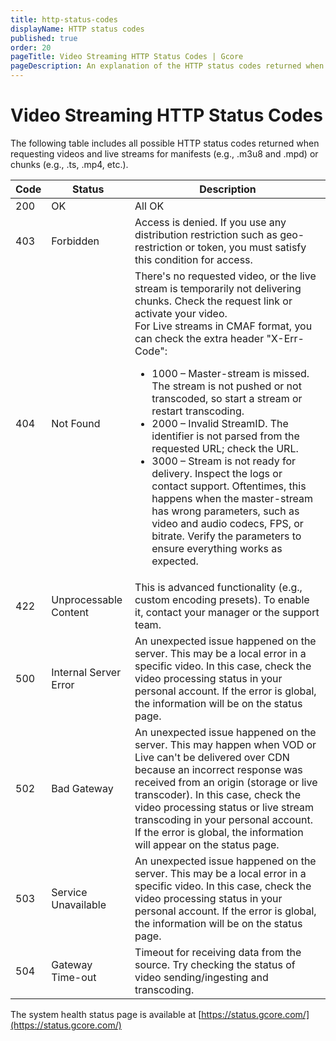 ```yaml
---
title: http-status-codes
displayName: HTTP status codes
published: true
order: 20
pageTitle: Video Streaming HTTP Status Codes | Gcore
pageDescription: An explanation of the HTTP status codes returned when requesting videos and live streams for manifests or chunks.
---
```


# Video Streaming HTTP Status Codes

The following table includes all possible HTTP status codes returned when requesting videos and live streams for manifests (e.g., .m3u8 and .mpd) or chunks (e.g., .ts, .mp4, etc.).

<table>
<thead>
  <th>Code</th><th>Status</th><th>Description</th>
</thead>
<tbody>
  <tr>
    <td>200</td>
    <td>OK</td>
    <td>All OK</td>
  </tr>
  <tr>
    <td>403</td>
    <td>Forbidden</td>
    <td>Access is denied. If you use any distribution restriction such as geo-restriction or token, you must satisfy this condition for access.</td>
  </tr>
  <tr>
    <td>404</td>
    <td>Not Found</td>
    <td>There's no requested video, or the live stream is temporarily not delivering chunks. Check the request link or activate your video.<br/>For Live streams in CMAF format, you can check the extra header "X-Err-Code":<ul><li>1000 – Master-stream is missed. The stream is not pushed or not transcoded, so start a stream or restart transcoding.</li><li>2000 – Invalid StreamID. The identifier is not parsed from the requested URL; check the URL.</li><li>3000 – Stream is not ready for delivery. Inspect the logs or contact support. Oftentimes, this happens when the master-stream has wrong parameters, such as video and audio codecs, FPS, or bitrate. Verify the parameters to ensure everything works as expected. </li></ul>
    </td>
  </tr>
  <tr>
    <td>422</td>
    <td>Unprocessable Content</td>
    <td>This is advanced functionality (e.g., custom encoding presets). To enable it, contact your manager or the support team.</td>
  </tr>
  <tr>
    <td>500</td>
    <td>Internal Server Error</td>
    <td>An unexpected issue happened on the server. This may be a local error in a specific video. In this case, check the video processing status in your personal account. If the error is global, the information will be on the status page.</td>
  </tr>
  <tr>
    <td>502</td>
    <td>Bad Gateway</td>
    <td>An unexpected issue happened on the server. This may happen when VOD or Live can't be delivered over CDN because an incorrect response was received from an origin (storage or live transcoder). In this case, check the video processing status or live stream transcoding in your personal account. If the error is global, the information will appear on the status page.</td>
  </tr>
  <tr>
    <td>503</td>
    <td>Service Unavailable</td>
    <td>An unexpected issue happened on the server. This may be a local error in a specific video. In this case, check the video processing status in your personal account. If the error is global, the information will be on the status page.</td>
  </tr>
  <tr>
    <td>504</td>
    <td>Gateway Time-out</td>
    <td>Timeout for receiving data from the source. Try checking the status of video sending/ingesting and transcoding.</td>
  </tr>
</tbody>
</table>

<alert-element type="info" title="Info">
 
The system health status page is available at [https://status.gcore.com/](https://status.gcore.com/)
 
</alert-element>
